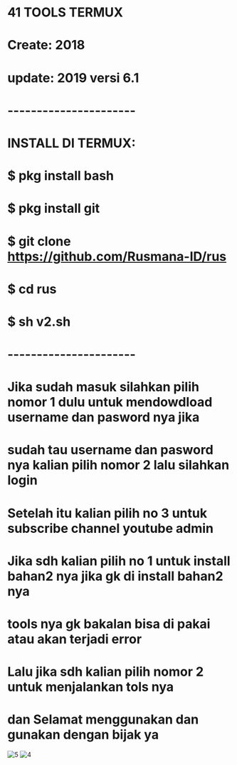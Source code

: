 # **41 TOOLS TERMUX**
# **Create: 2018**
# **update: 2019 versi 6.1**
# **----------------------**

# INSTALL DI TERMUX:
# $ pkg install bash
# $ pkg install git
# $ git clone https://github.com/Rusmana-ID/rus
# $ cd rus
# $ sh v2.sh

# **----------------------**
# **Jika sudah masuk silahkan pilih nomor 1 dulu untuk mendowdload username dan pasword nya jika**
# **sudah tau username dan pasword nya kalian pilih nomor 2 lalu silahkan login**

# **Setelah itu kalian pilih no 3 untuk subscribe channel youtube admin**
# **Jika sdh kalian pilih no 1 untuk install bahan2 nya jika gk di install bahan2 nya**
# **tools nya gk bakalan bisa di pakai atau akan terjadi error**

# **Lalu jika sdh kalian pilih nomor 2 untuk menjalankan tols nya**
# **dan Selamat menggunakan dan gunakan dengan bijak ya**
![5](https://user-images.githubusercontent.com/41493567/62385192-99104d80-b57e-11e9-8718-91f350b91159.png)
![4](https://user-images.githubusercontent.com/41493567/62385262-c6f59200-b57e-11e9-9b23-e44a583bbb12.png)



